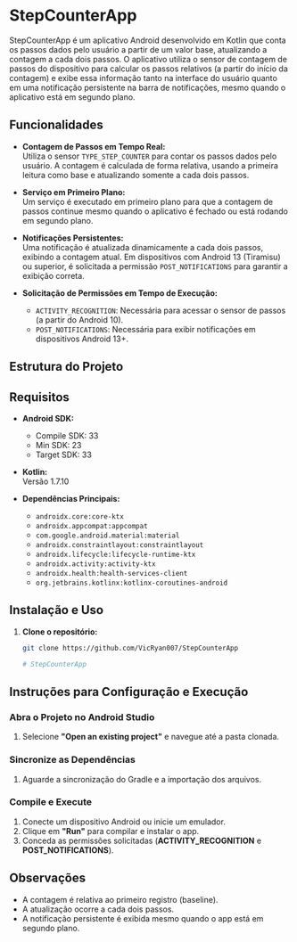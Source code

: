 # StepCounterApp

StepCounterApp é um aplicativo Android desenvolvido em Kotlin que conta os passos dados pelo usuário a partir de um valor base, atualizando a contagem a cada dois passos. O aplicativo utiliza o sensor de contagem de passos do dispositivo para calcular os passos relativos (a partir do início da contagem) e exibe essa informação tanto na interface do usuário quanto em uma notificação persistente na barra de notificações, mesmo quando o aplicativo está em segundo plano.

## Funcionalidades

- **Contagem de Passos em Tempo Real:**  
  Utiliza o sensor `TYPE_STEP_COUNTER` para contar os passos dados pelo usuário. A contagem é calculada de forma relativa, usando a primeira leitura como base e atualizando somente a cada dois passos.

- **Serviço em Primeiro Plano:**  
  Um serviço é executado em primeiro plano para que a contagem de passos continue mesmo quando o aplicativo é fechado ou está rodando em segundo plano.

- **Notificações Persistentes:**  
  Uma notificação é atualizada dinamicamente a cada dois passos, exibindo a contagem atual. Em dispositivos com Android 13 (Tiramisu) ou superior, é solicitada a permissão `POST_NOTIFICATIONS` para garantir a exibição correta.

- **Solicitação de Permissões em Tempo de Execução:**  
  - `ACTIVITY_RECOGNITION`: Necessária para acessar o sensor de passos (a partir do Android 10).
  - `POST_NOTIFICATIONS`: Necessária para exibir notificações em dispositivos Android 13+.

## Estrutura do Projeto


## Requisitos

- **Android SDK:**  
  - Compile SDK: 33  
  - Min SDK: 23  
  - Target SDK: 33

- **Kotlin:**  
  Versão 1.7.10

- **Dependências Principais:**  
  - `androidx.core:core-ktx`
  - `androidx.appcompat:appcompat`
  - `com.google.android.material:material`
  - `androidx.constraintlayout:constraintlayout`
  - `androidx.lifecycle:lifecycle-runtime-ktx`
  - `androidx.activity:activity-ktx`
  - `androidx.health:health-services-client`
  - `org.jetbrains.kotlinx:kotlinx-coroutines-android`

## Instalação e Uso

1. **Clone o repositório:**

   ```bash
   git clone https://github.com/VicRyan007/StepCounterApp

   # StepCounterApp

## Instruções para Configuração e Execução

### Abra o Projeto no Android Studio

1. Selecione **"Open an existing project"** e navegue até a pasta clonada.

### Sincronize as Dependências

1. Aguarde a sincronização do Gradle e a importação dos arquivos.

### Compile e Execute

1. Conecte um dispositivo Android ou inicie um emulador.
2. Clique em **"Run"** para compilar e instalar o app.
3. Conceda as permissões solicitadas (**ACTIVITY_RECOGNITION** e **POST_NOTIFICATIONS**).

## Observações

- A contagem é relativa ao primeiro registro (baseline).
- A atualização ocorre a cada dois passos.
- A notificação persistente é exibida mesmo quando o app está em segundo plano.

   

